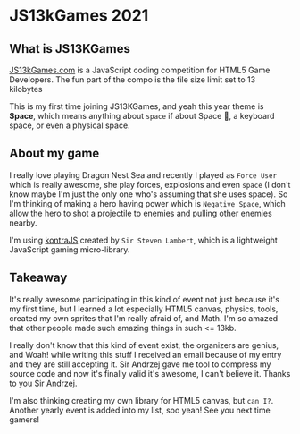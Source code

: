 
# JS13kGames 2021

## What is JS13KGames

[JS13kGames.com](https://js13kgames) is a JavaScript coding competition for HTML5 Game Developers. The fun part of the compo is the file size limit set to 13 kilobytes


This is my first time joining JS13KGames, and yeah this year theme is **Space**, which means anything about `space` if about Space 🚀, a keyboard space, or even a physical space.

## About my game

I really love playing Dragon Nest Sea and recently I played as `Force User` which is really awesome, she play forces, explosions and even `space` (I don't know maybe I'm just the only one who's assuming that she uses space). So I'm thinking of making a hero having power which is `Negative Space`, which allow the hero to shot a projectile to enemies and pulling other enemies nearby.

I'm using [kontraJS](https://straker.github.io/kontra) created by `Sir Steven Lambert`, which is a lightweight JavaScript gaming micro-library.

## Takeaway
It's really awesome participating in this kind of event not just because it's my first time, but I learned a lot especially HTML5 canvas, physics, tools, created my own sprites that I'm really afraid of, and Math. I'm so amazed that other people made such amazing things in such <= 13kb.

I really don't know that this kind of event exist, the organizers are genius, and Woah! while writing this stuff I received an email because of my entry and they are still accepting it. Sir Andrzej gave me tool to compress my source code and now it's finally valid it's awesome, I can't believe it. Thanks to you Sir Andrzej.

I'm also thinking creating my own library for HTML5 canvas, but `can I?`. Another yearly event is added into my list, soo yeah! See you next time gamers!

